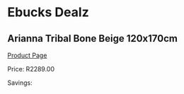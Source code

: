 
# Ebucks Dealz
## Arianna Tribal Bone Beige 120x170cm
[Product Page](https://www.ebucks.com/web/shop/productSelected.do?prodId=1210523285&catId=1209942441)

Price: R2289.00

Savings: 


	